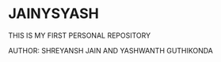 # JAINYSYASH
THIS IS MY FIRST PERSONAL REPOSITORY
<br>

AUTHOR: SHREYANSH JAIN AND YASHWANTH GUTHIKONDA
